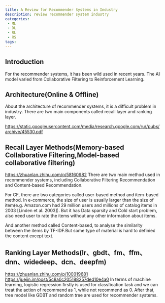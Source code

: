 ```yaml
---
title: A Review for Recommender Systems in Industry
description: review recommender system industry
categories:
 - ML
 - DL
 - RL
 - RS
tags:
---
```


## Introduction
For the recommender systems, it has been wild used in recent years. The AI model varied from Collaborative Filtering to Reinforcement Learning. 

## Architecture(Online & Offline)
About the architecture of recommender systems, it is a difficult problem in industry. There are two main components called recall layer and ranking layer.

https://static.googleusercontent.com/media/research.google.com/ru//pubs/archive/45530.pdf

## Recall Layer Methods(Memory-based Collaborative Filtering,Model-based collaborative filtering)
https://zhuanlan.zhihu.com/p/58160982
There are two main method used in recommender systems, including Collaborative Filtering Recommendation and Content-based Recommendation. 

For CF, there are two categories called user-based method and item-based method. In e-commerce, the size of user is usually larger than the size of item(e.g. Amazon.com had 29 million users and millions of catalog items in 2003 [Linden et al. 2003]). But it has Data sparsity and Cold start problem, also need user to rate the items without any other information about items. 

And another method called Content-based, to analyse the similarity between the items by TF-IDF.But some type of material is hard to definied the content except text.

## Ranking Layer Methods(lr、gbdt、fm、ffm、dnn、widedeep、dcn、deepfm)
https://zhuanlan.zhihu.com/p/100019681
https://juejin.im/post/5c8a0c205188257ded10e4a0
In terms of machine learning, logistic regression firstly is used for classfication task and we can treat the action of recommend as 1, while not recommend as 0. After that, tree model like GDBT and random tree are used for recommender systems. 


